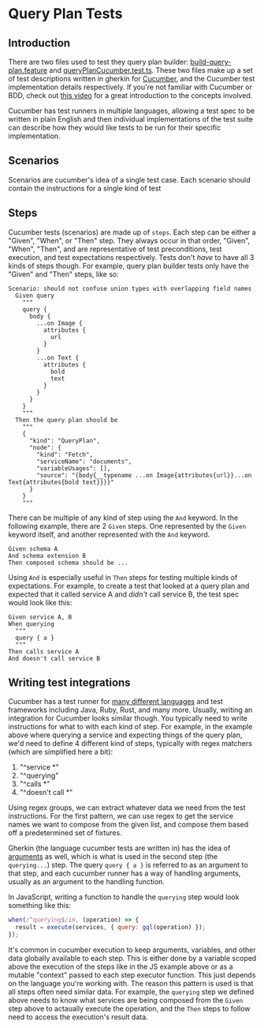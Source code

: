# Query Plan Tests

## Introduction

There are two files used to test they query plan builder: [build-query-plan.feature](./build-query-plan.feature) and [queryPlanCucumber.test.ts](./queryPlanCucumber.test.ts). These two files make up a set of test descriptions written in gherkin for [Cucumber](https://cucumber.io/), and the Cucumber test implementation details respectively. If you're not familiar with Cucumber or BDD, check out [this video](https://www.youtube.com/watch?v=lC0jzd8sGIA&t=829s) for a great introduction to the concepts involved.

Cucumber has test runners in multiple languages, allowing a test spec to be written in plain English and then individual implementations of the test suite can describe how they would like tests to be run for their specific implementation.

## Scenarios

Scenarios are cucumber's idea of a single test case. Each scenario should contain the instructions for a single kind of test

## Steps

Cucumber tests (scenarios) are made up of `steps`. Each step can be either a "Given", "When", or "Then" step. They always occur in that order, "Given", "When", "Then", and are representative of test preconditions, test execution, and test expectations respectively. Tests don't _have_ to have all 3 kinds of steps though. For example, query plan builder tests only have the "Given" and "Then" steps, like so:

```gherkin
Scenario: should not confuse union types with overlapping field names
  Given query
    """
    query {
      body {
        ...on Image {
          attributes {
            url
          }
        }
        ...on Text {
          attributes {
            bold
            text
          }
        }
      }
    }
    """
  Then the query plan should be
    """
    {
      "kind": "QueryPlan",
      "node": {
        "kind": "Fetch",
        "serviceName": "documents",
        "variableUsages": [],
        "source": "{body{__typename ...on Image{attributes{url}}...on Text{attributes{bold text}}}}"
      }
    }
    """
```

There can be multiple of any kind of step using the `And` keyword. In the following example, there are 2 `Given` steps. One represented by the `Given` keyword itself, and another represented with the `And` keyword.

```
Given schema A
And schema extension B
Then composed schema should be ...
```

Using `And` is especially useful in `Then` steps for testing multiple kinds of expectations. For example, to create a test that looked at a query plan and expected that it called service A and _didn't_ call service B, the test spec would look like this:

```
Given service A, B
When querying
  """
  query { a }
  """
Then calls service A
And doesn't call service B
```

## Writing test integrations

Cucumber has a test runner for [many different languages](https://cucumber.io/docs/tools/related-tools/) and test frameworks including Java, Ruby, Rust, and many more. Usually, writing an integration for Cucumber looks similar though. You typically need to write instructions for what to with each kind of step. For example, in the example above where querying a service and expecting things of the query plan, we'd need to define 4 different kind of steps, typically with regex matchers (which are simplified here a bit):

1. "^service *"
2. "^querying"
3. "^calls *"
4. "^doesn't call *"

Using regex groups, we can extract whatever data we need from the test instructions. For the first pattern, we can use regex to get the service names we want to compose from the given list, and compose them based off a predetermined set of fixtures.

Gherkin (the language cucumber tests are written in) has the idea of [arguments](https://cucumber.io/docs/gherkin/reference/#step-arguments) as well, which is what is used in the second step (the `querying...`) step. The query `query { a }` is referred to as an argument to that step, and each cucumber runner has a way of handling arguments, usually as an argument to the handling function.

In JavaScript, writing a function to handle the `querying` step would look something like this:

```JavaScript
when(/^querying$/im, (operation) => {
  result = execute(services, { query: gql(operation) });
});
```

It's common in cucumber execution to keep arguments, variables, and other data globally available to each step. This is either done by a variable scoped above the execution of the steps like in the JS example above or as a mutable "context" passed to each step executor function. This just depends on the language you're working with. The reason this pattern is used is that all steps often need similar data. For example, the `querying` step we defined above needs to know what services are being composed from the `Given` step above to actaually execute the operation, and the `Then` steps to follow need to access the execution's result data.
